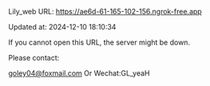 Lily_web URL: https://ae6d-61-165-102-156.ngrok-free.app

Updated at: 2024-12-10 18:10:34

If you cannot open this URL, the server might be down.

Please contact: 

goley04@foxmail.com Or Wechat:GL_yeaH